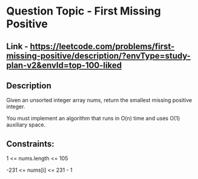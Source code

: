 # Question Topic - First Missing Positive

## Link - https://leetcode.com/problems/first-missing-positive/description/?envType=study-plan-v2&envId=top-100-liked

## Description

Given an unsorted integer array nums, return the smallest missing positive integer.

You must implement an algorithm that runs in O(n) time and uses O(1) auxiliary space.

## Constraints:

1 <= nums.length <= 105

-231 <= nums[i] <= 231 - 1
